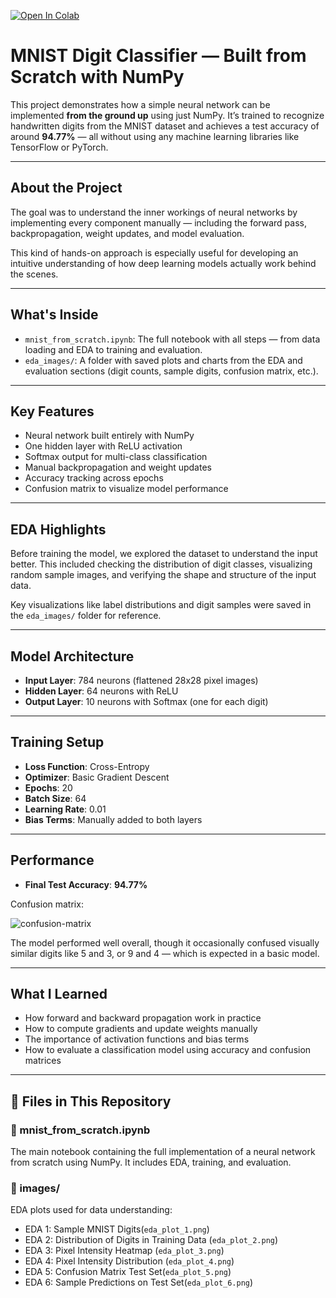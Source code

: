 [![Open In Colab](https://colab.research.google.com/assets/colab-badge.svg)](https://colab.research.google.com/github/NishqShah/mnist-from-scratch/blob/main/mnist_from_scratch.ipynb)

# MNIST Digit Classifier — Built from Scratch with NumPy

This project demonstrates how a simple neural network can be implemented **from the ground up** using just NumPy. It’s trained to recognize handwritten digits from the MNIST dataset and achieves a test accuracy of around **94.77%** — all without using any machine learning libraries like TensorFlow or PyTorch.

---

## About the Project

The goal was to understand the inner workings of neural networks by implementing every component manually — including the forward pass, backpropagation, weight updates, and model evaluation.

This kind of hands-on approach is especially useful for developing an intuitive understanding of how deep learning models actually work behind the scenes.

---

## What's Inside

- `mnist_from_scratch.ipynb`: The full notebook with all steps — from data loading and EDA to training and evaluation.
- `eda_images/`: A folder with saved plots and charts from the EDA and evaluation sections (digit counts, sample digits, confusion matrix, etc.).

---

## Key Features

- Neural network built entirely with NumPy  
- One hidden layer with ReLU activation  
- Softmax output for multi-class classification  
- Manual backpropagation and weight updates  
- Accuracy tracking across epochs  
- Confusion matrix to visualize model performance  

---

## EDA Highlights

Before training the model, we explored the dataset to understand the input better. This included checking the distribution of digit classes, visualizing random sample images, and verifying the shape and structure of the input data.

Key visualizations like label distributions and digit samples were saved in the `eda_images/` folder for reference.

---

## Model Architecture

- **Input Layer**: 784 neurons (flattened 28x28 pixel images)  
- **Hidden Layer**: 64 neurons with ReLU  
- **Output Layer**: 10 neurons with Softmax (one for each digit)  

---

## Training Setup

- **Loss Function**: Cross-Entropy  
- **Optimizer**: Basic Gradient Descent  
- **Epochs**: 20  
- **Batch Size**: 64  
- **Learning Rate**: 0.01  
- **Bias Terms**: Manually added to both layers  

---

## Performance

- **Final Test Accuracy**: **94.77%**

Confusion matrix:

![confusion-matrix](eda_images/confusion_matrix.png)

The model performed well overall, though it occasionally confused visually similar digits like 5 and 3, or 9 and 4 — which is expected in a basic model.

---

## What I Learned

- How forward and backward propagation work in practice  
- How to compute gradients and update weights manually  
- The importance of activation functions and bias terms  
- How to evaluate a classification model using accuracy and confusion matrices  

---

## 📂 Files in This Repository

### 📝 mnist_from_scratch.ipynb
The main notebook containing the full implementation of a neural network from scratch using NumPy. It includes EDA, training, and evaluation.

### 📁 images/
EDA plots used for data understanding:
- EDA 1: Sample MNIST Digits(`eda_plot_1.png`)
- EDA 2: Distribution of Digits in Training Data (`eda_plot_2.png`)
- EDA 3: Pixel Intensity Heatmap (`eda_plot_3.png`)
- EDA 4: Pixel Intensity Distribution (`eda_plot_4.png`)
- EDA 5: Confusion Matrix Test Set(`eda_plot_5.png`)
- EDA 6: Sample Predictions on Test Set(`eda_plot_6.png`)

